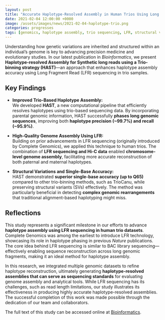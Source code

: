 ```yaml
---
layout: post
title: "Accurate Haplotype-Resolved Assembly in Human Trios Using Long Fragment Read Sequencing"
date: 2021-02-04 12:00:00 +0000
image: /assets/images/news/2021-02-04-haplotype-trio.png
categories: progresses
tags: [genomics, haplotype assembly, trio sequencing, LFR, structural variation]
---
```


Understanding how genetic variations are inherited and structured within an individual’s genome is key to advancing precision medicine and evolutionary studies. In our latest publication in *Bioinformatics*, we present **Haplotype-resolved Assembly for Synthetic long reads using a Trio-binning strategy (HAST)**—an approach that enhances haplotype assembly accuracy using Long Fragment Read (LFR) sequencing in trio samples.

## Key Findings

- **Improved Trio-Based Haplotype Assembly:**  
  We developed **HAST**, a new computational pipeline that efficiently resolves haplotypes using trio-based sequencing data. By incorporating parental genomic information, HAST successfully **phases long genomic sequences**, improving both **haplotype precision (~99.7%) and recall (~95.9%)**.

- **High-Quality Genome Assembly Using LFR:**  
  Building on prior advancements in LFR sequencing (originally introduced by Complete Genomics), we applied this technique to human trios. The combination of **LFR sequencing and Hi-C data** enabled **chromosome-level genome assembly**, facilitating more accurate reconstruction of both paternal and maternal haplotypes.

- **Structural Variations and Single-Base Accuracy:**  
  HAST demonstrated **superior single-base accuracy (up to Q65)** compared to other trio-binning methods, such as TrioCanu, while preserving structural variants (SVs) effectively. The method was particularly beneficial in detecting **complex genomic rearrangements** that traditional alignment-based haplotyping might miss.

## Reflections

This study represents a significant milestone in our efforts to advance **haplotype assembly using LFR sequencing in human trio datasets**. Complete Genomics was among the earliest to introduce LFR technology, showcasing its role in haplotype phasing in previous *Nature* publications. The core idea behind LFR sequencing is similar to BAC library sequencing—effectively enabling sequence reconstruction across long genomic fragments, making it an ideal method for haplotype assembly.

In this research, we integrated multiple genomic datasets to refine haplotype reconstruction, ultimately generating **haplotype-resolved assemblies that can serve as sequencing standards** for evaluating genome assembly and analytical tools. While LFR sequencing has its challenges, such as read length limitations, our study illustrates its effectiveness in producing highly accurate haplotype-resolved assemblies. The successful completion of this work was made possible through the dedication of our team and collaborators.

The full text of this study can be accessed online at [Bioinformatics](https://doi.org/10.1093/bioinformatics/btab068).
